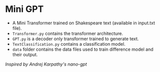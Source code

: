 # Mini GPT

- A Mini Transformer trained on Shakespeare text (available in input.txt file). 
- `Transformer.py` contains the transformer architecture.
- `GPT.py` is a decoder only transformer trained to generate text.
- `TextClassification.py` contains a classification model.
- `data` folder contains the data files used to train difference model and their output. 

*Inspired by Andrej Karpathy's nano-gpt*
